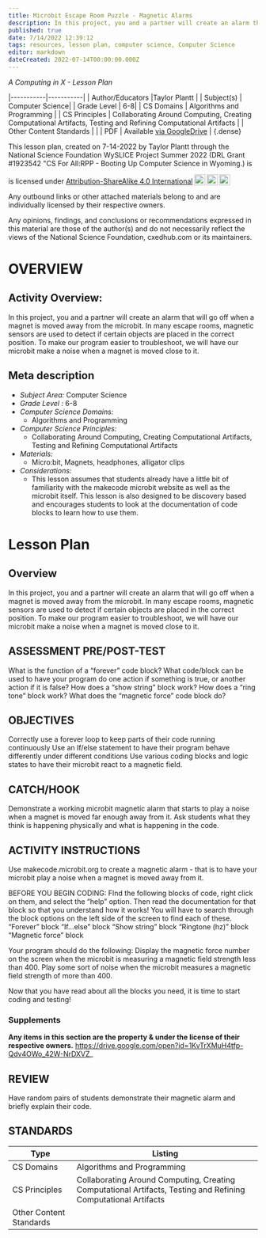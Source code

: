 ```yaml
---
title: Microbit Escape Room Puzzle - Magnetic Alarms
description: In this project, you and a partner will create an alarm that will go off when a magnet is moved away from the microbit. In many escape rooms, magnetic sensors are used to detect if certain objects are placed in the correct position. To make our program easier to troubleshoot, we will have our microbit make a noise when a magnet is moved close to it.
published: true
date: 7/14/2022 12:39:12
tags: resources, lesson plan, computer science, Computer Science 
editor: markdown
dateCreated: 2022-07-14T00:00:00.000Z
---
```

*A Computing in X - Lesson Plan*

|-----------|-----------|
| Author/Educators |Taylor Plantt |
| Subject(s) | Computer Science|
| Grade Level | 6-8|
| CS Domains | Algorithms and Programming |
| CS Principles | Collaborating Around Computing, Creating Computational Artifacts, Testing and Refining Computational Artifacts |
| Other Content Standards |  | 
| PDF | Available [via GoogleDrive](https://drive.google.com/open?id=1pOUzsolAqMCLFls7f9Tie5YMTbeH7hP7) |
{.dense}






This lesson plan, created on 7-14-2022 by Taylor Plantt through the National Science Foundation WySLICE Project Summer 2022 (DRL Grant #1923542 "CS For All:RPP - Booting Up Computer Science in Wyoming.) is  <p xmlns:cc="http://creativecommons.org/ns#" >  is licensed under <a href="http://creativecommons.org/licenses/by-sa/4.0/?ref=chooser-v1" target="_blank" rel="license noopener noreferrer" style="display:inline-block;">Attribution-ShareAlike 4.0 International<img style="height:22px!important;margin-left:3px;vertical-align:text-bottom;" src="https://mirrors.creativecommons.org/presskit/icons/cc.svg?ref=chooser-v1"><img style="height:22px!important;margin-left:3px;vertical-align:text-bottom;" src="https://mirrors.creativecommons.org/presskit/icons/by.svg?ref=chooser-v1"><img style="height:22px!important;margin-left:3px;vertical-align:text-bottom;" src="https://mirrors.creativecommons.org/presskit/icons/sa.svg?ref=chooser-v1"></a></p>


Any outbound links or other attached materials belong to and are individually licensed by their respective owners. 


Any opinions, findings, and conclusions or recommendations expressed in this material are those of the author(s) and do not necessarily reflect the views of the National Science Foundation, cxedhub.com or its maintainers.


# OVERVIEW
## Activity Overview:  
In this project, you and a partner will create an alarm that will go off when a magnet is moved away from the microbit. In many escape rooms, magnetic sensors are used to detect if certain objects are placed in the correct position. To make our program easier to troubleshoot, we will have our microbit make a noise when a magnet is moved close to it.
## Meta description
+ *Subject Area:* Computer Science 
+ *Grade Level :* 6-8 
+ *Computer Science Domains:*
   + Algorithms and Programming
+ *Computer Science Principles:*
   + Collaborating Around Computing, Creating Computational Artifacts, Testing and Refining Computational Artifacts
+ *Materials:* 
   + Micro:bit, Magnets, headphones, alligator clips
+ *Considerations:*
   + This lesson assumes that students already have a little bit of familiarity with the makecode microbit website as well as the microbit itself. This lesson is also designed to be discovery based and encourages students to look at the documentation of code blocks to learn how to use them.


# Lesson Plan
## Overview
In this project, you and a partner will create an alarm that will go off when a magnet is moved away from the microbit. In many escape rooms, magnetic sensors are used to detect if certain objects are placed in the correct position. To make our program easier to troubleshoot, we will have our microbit make a noise when a magnet is moved close to it.
## ASSESSMENT PRE/POST-TEST
What is the function of a “forever” code block?
What code/block can be used to have your program do one action if something is true, or another action if it is false?
How does a “show string” block work?
How does a “ring tone” block work?
What does the “magnetic force” code block do?
## OBJECTIVES
Correctly use a forever loop to keep parts of their code running continuously
Use an If/else statement to have their program behave differently under different conditions
Use various coding blocks and logic states to have their microbit react to a magnetic field.


## CATCH/HOOK
Demonstrate a working microbit magnetic alarm that starts to play a noise when a magnet is moved far enough away from it. Ask students what they think is happening physically and what is happening in the code.


## ACTIVITY INSTRUCTIONS
Use makecode.microbit.org to create a magnetic alarm - that is to have your microbit play a noise when a magnet is moved away from it.


BEFORE YOU BEGIN CODING:
FInd the following blocks of code, right click on them, and select the “help” option. Then read the documentation for that block so that you understand how it works! You will have to search through the block options on the left side of the screen to find each of these.
“Forever” block
“If…else” block
“Show string” block
“Ringtone (hz)” block
“Magnetic force” block


Your program should do the following:
Display the magnetic force number on the screen when the microbit is measuring a magnetic field strength less than 400.
Play some sort of noise when the microbit measures a magnetic field strength of more than 400.


Now that you have read about all the blocks you need, it is time to start coding and testing!


### Supplements
**Any items in this section are the property & under the license of their respective owners.**
https://drive.google.com/open?id=1KvTrXMuH4tfp-Qdv4OWo_42W-NrDXVZ_




## REVIEW
Have random pairs of students demonstrate their magnetic alarm and briefly explain their code.
## STANDARDS        
| Type | Listing | 
|-----------|-----------|
| CS Domains  | Algorithms and Programming|
| CS Principles   | Collaborating Around Computing, Creating Computational Artifacts, Testing and Refining Computational Artifacts|
| Other Content Standards |   |